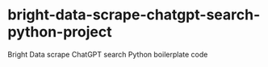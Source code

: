 # bright-data-scrape-chatgpt-search-python-project
Bright Data scrape ChatGPT search Python boilerplate code
